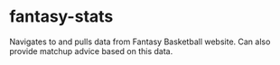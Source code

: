 # fantasy-stats
Navigates to and pulls data from Fantasy Basketball website. Can also provide matchup advice based on this data.
